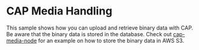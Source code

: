 # CAP Media Handling

This sample shows how you can upload and retrieve binary data with CAP. Be aware that the binary data is stored in the database. Check out [cap-media-node](https://github.com/pdominique/cap-media-node) for an example on how to store the binary data in AWS S3.